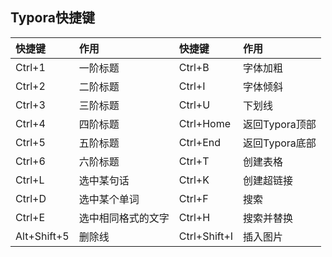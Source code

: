 ## Typora快捷键

| 快捷键      | 作用               | 快捷键       | 作用           |
| :---------- | :----------------- | :----------- | :------------- |
| Ctrl+1      | 一阶标题           | Ctrl+B       | 字体加粗       |
| Ctrl+2      | 二阶标题           | Ctrl+I       | 字体倾斜       |
| Ctrl+3      | 三阶标题           | Ctrl+U       | 下划线         |
| Ctrl+4      | 四阶标题           | Ctrl+Home    | 返回Typora顶部 |
| Ctrl+5      | 五阶标题           | Ctrl+End     | 返回Typora底部 |
| Ctrl+6      | 六阶标题           | Ctrl+T       | 创建表格       |
| Ctrl+L      | 选中某句话         | Ctrl+K       | 创建超链接     |
| Ctrl+D      | 选中某个单词       | Ctrl+F       | 搜索           |
| Ctrl+E      | 选中相同格式的文字 | Ctrl+H       | 搜索并替换     |
| Alt+Shift+5 | 删除线             | Ctrl+Shift+I | 插入图片       |

